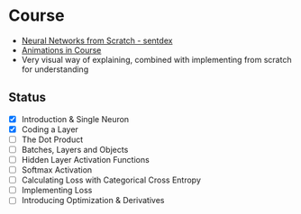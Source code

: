 # Course
- [Neural Networks from Scratch - sentdex](https://www.youtube.com/playlist?list=PLQVvvaa0QuDcjD5BAw2DxE6OF2tius3V3)
- [Animations in Course](https://nnfs.io/neural_network_animations)
- Very visual way of explaining, combined with implementing from scratch for understanding

## Status
- [x] Introduction & Single Neuron
- [x] Coding a Layer
- [ ] The Dot Product
- [ ] Batches, Layers and Objects
- [ ] Hidden Layer Activation Functions
- [ ] Softmax Activation
- [ ] Calculating Loss with Categorical Cross Entropy
- [ ] Implementing Loss
- [ ] Introducing Optimization & Derivatives